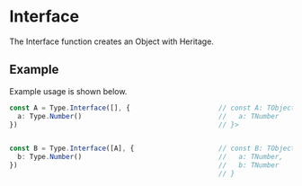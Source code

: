# Interface

The Interface function creates an Object with Heritage.

## Example

Example usage is shown below. 

```typescript
const A = Type.Interface([], {                      // const A: TObject<{
  a: Type.Number()                                  //   a: TNumber
})                                                  // }>


const B = Type.Interface([A], {                     // const B: TObject<{
  b: Type.Number()                                  //   a: TNumber,
})                                                  //   b: TNumber
                                                    // }

```
